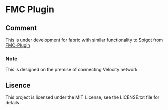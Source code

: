 # FMC Plugin
## Comment 
This is under development for fabric with similar functionality to Spigot from [FMC-Plugin](https://github.com/bella2391/FMC-Plugin/tree/master) <br>
### Note
This is designed on the premise of connecting Velocity network.
## Lisence
This project is licensed under the MIT License, see the LICENSE.txt file for details
